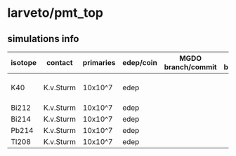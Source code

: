 # larveto/pmt_top

## simulations info

| isotope | contact   | primaries | edep/coin | MGDO branch/commit    | MaGe branch/commmit        | notes           |
| ------- | --------- | --------- | --------- | --------------------- | -------------------------- | --------------- |
| K40     | K.v.Sturm | 10x10^7   | edep      |                       |                            | G4gun / decay0  |
| Bi212   | K.v.Sturm | 10x10^7   | edep      |                       |                            | G4gun           |
| Bi214   | K.v.Sturm | 10x10^7   | edep      |                       |                            | G4gun           |
| Pb214   | K.v.Sturm | 10x10^7   | edep      |                       |                            | G4gun           |
| Tl208   | K.v.Sturm | 10x10^7   | edep      |                       |                            | G4gun           |
